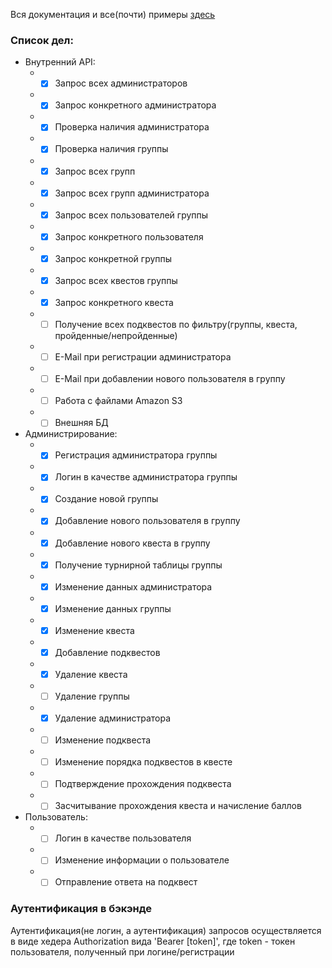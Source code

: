Вся документация и все(почти) примеры [здесь][https://documenter.getpostman.com/view/8084138/SWECYFfz]

[https://documenter.getpostman.com/view/8084138/SWECYFfz]: https://documenter.getpostman.com/view/8084138/SWECYFfz

### Список дел: ###
* Внутренний API:
    * - [x] Запрос всех администраторов
    * - [x] Запрос конкретного администратора
    * - [x] Проверка наличия администратора
    * - [x] Проверка наличия группы
    * - [x] Запрос всех групп
    * - [x] Запрос всех групп администратора
    * - [x] Запрос всех пользователей группы
    * - [x] Запрос конкретного пользователя
    * - [x] Запрос конкретной группы
    * - [x] Запрос всех квестов группы
    * - [x] Запрос конкретного квеста
    * - [ ] Получение всех подквестов по фильтру(группы, квеста, пройденные/непройденные)
    * - [ ] E-Mail при регистрации администратора
    * - [ ] E-Mail при добавлении нового пользователя в группу
    * - [ ] Работа с файлами Amazon S3
    * - [ ] Внешняя БД
* Администрирование:
    * - [x] Регистрация администратора группы
    * - [x] Логин в качестве администратора группы
    * - [x] Создание новой группы
    * - [x] Добавление нового пользователя в группу
    * - [x] Добавление нового квеста в группу
    * - [x] Получение турнирной таблицы группы
    * - [x] Изменение данных администратора
    * - [x] Изменение данных группы
    * - [x] Изменение квеста
    * - [x] Добавление подквестов
    * - [x] Удаление квеста
    * - [ ] Удаление группы
    * - [x] Удаление администратора
    * - [ ] Изменение подквеста
    * - [ ] Изменение порядка подквестов в квесте
    * - [ ] Подтверждение прохождения подквеста
    * - [ ] Засчитывание прохождения квеста и начисление баллов
* Пользователь:
    * - [ ] Логин в качестве пользователя
    * - [ ] Изменение информации о пользователе
    * - [ ] Отправление ответа на подквест

### Аутентификация в бэкэнде
Аутентификация(не логин, а аутентификация) запросов осуществляется в виде хедера Authorization вида 'Bearer [token]', где token - токен пользователя, полученный при логине/регистрации
